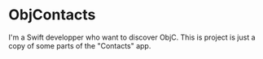 # ObjContacts

I'm a Swift developper who want to discover ObjC. This is project is just a copy of some parts of the "Contacts" app.
